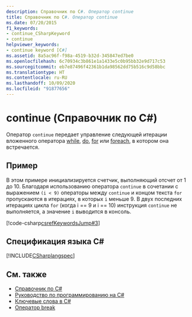 ```yaml
---
description: Справочник по C#. Оператор continue
title: Справочник по C#. Оператор continue
ms.date: 07/20/2015
f1_keywords:
- continue_CSharpKeyword
- continue
helpviewer_keywords:
- continue keyword [C#]
ms.assetid: 8a5ac96f-f98a-4519-b32d-345847ed7be0
ms.openlocfilehash: 6c70934c3b861e1a1433e5c0b95bb32e9d717c53
ms.sourcegitcommit: eb7e87496f42361b1da98562dd75b516c9d58bbc
ms.translationtype: HT
ms.contentlocale: ru-RU
ms.lasthandoff: 10/09/2020
ms.locfileid: "91877656"
---
```

# <a name="continue-c-reference"></a>continue (Справочник по C#)

Оператор `continue` передает управление следующей итерации вложенного оператора [while](./while.md), [do](./do.md), [for](./for.md) или [foreach](./foreach-in.md), в котором она встречается.

## <a name="example"></a>Пример

В этом примере инициализируется счетчик, выполняющий отсчет от 1 до 10. Благодаря использованию оператора `continue` в сочетании с выражением `(i < 9)` операторы между `continue` и концом текста `for` пропускаются в итерациях, в которых `i` меньше 9. В двух последних итерациях цикла `for` (когда i == 9 и i == 10) инструкция `continue` не выполняется, а значение `i` выводится в консоль.

[!code-csharp[csrefKeywordsJump#3](~/samples/snippets/csharp/VS_Snippets_VBCSharp/csrefKeywordsJump/CS/csrefKeywordsJump.cs#3)]

## <a name="c-language-specification"></a>Спецификация языка C#

[!INCLUDE[CSharplangspec](~/includes/csharplangspec-md.md)]

## <a name="see-also"></a>См. также

- [Справочник по C#](../index.md)
- [Руководство по программированию на C#](../../programming-guide/index.md)
- [Ключевые слова в C#](./index.md)
- [Оператор break](/cpp/cpp/break-statement-cpp)
